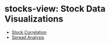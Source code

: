 # stocks-view: Stock Data Visualizations

- [Stock Correlation](/corr)
- [Spread Analysis](/spread)
